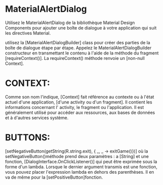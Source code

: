# MaterialAlertDialog
Utilisez le MaterialAlertDialog de la bibliothèque Material Design Components pour ajouter une boîte 
de dialogue à votre application qui suit les directives Material.

utilisez la [MaterialAlertDialogBuilder] class pour créer des parties de la boîte de dialogue étape par étape.
Appelez le MaterialAlertDialogBuilder constructeur en transmettant le contenu à l'aide de la 
méthode du fragment [requireContext()]. 
La requireContext() méthode renvoie un [non-null Context].

# CONTEXT:
Comme son nom l'indique, [Context] fait référence au contexte ou à l'état actuel d'une application,
[d'une activity ou d'un fragment]. Il contient les informations concernant l' activity, le fragment ou l'application.
Il est généralement utilisé pour accéder aux ressources, aux bases de données et à d'autres services système.

# BUTTONS:
[setNegativeButton(getString(R.string.exit), { _, _ -> exitGame()})] où la setNegativeButton()méthode
prend deux paramètres : a [String] et une fonction, [DialogInterface.OnClickListener()] qui peut être exprimée sous la forme d'un lambda.
Lorsque le dernier argument transmis est une fonction, vous pouvez placer l'expression lambda en dehors des parenthèses.
Il en va de même pour la [setPositiveButton]fonction.